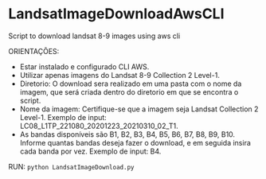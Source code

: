 # LandsatImageDownloadAwsCLI
Script to download landsat 8-9 images using aws cli


ORIENTAÇÕES:
- Estar instalado e configurado CLI AWS.
- Utilizar apenas imagens do Landsat 8-9 Collection 2 Level-1.
- Diretorio: O download sera realizado em uma pasta com o nome da imagem, que será criada dentro do diretorio em que se encontra o script.
- Nome da imagem: Certifique-se que a imagem seja Landsat Collection 2 Level-1. Exemplo de input: LC08_L1TP_221080_20201223_20210310_02_T1.
- As bandas disponíveis são B1, B2, B3, B4, B5, B6, B7, B8, B9, B10. Informe quantas bandas deseja fazer o download, e em seguida insira cada banda por vez. Exemplo de input: B4.

RUN:
`python LandsatImageDownload.py`
